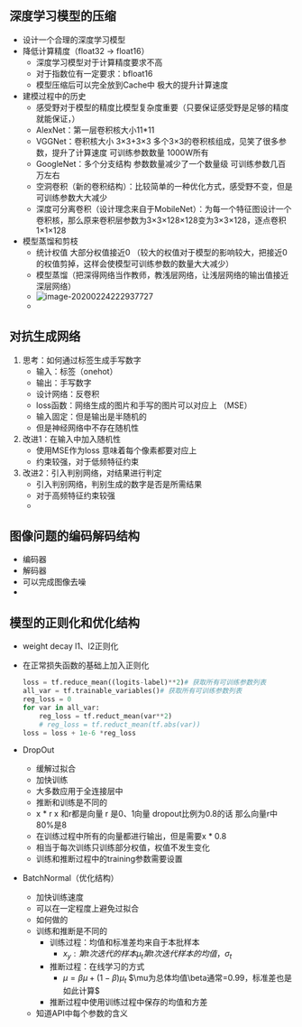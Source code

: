 ## 深度学习模型的压缩

- 设计一个合理的深度学习模型
- 降低计算精度（float32 -> float16）
  - 深度学习模型对于计算精度要求不高
  - 对于指数位有一定要求：bfloat16
  - 模型压缩后可以完全放到Cache中 极大的提升计算速度
- 建模过程中的历史
  - 感受野对于模型的精度比模型复杂度重要（只要保证感受野是足够的精度就能保证，）
  - AlexNet：第一层卷积核大小11*11
  - VGGNet：卷积核大小 3×3+3×3 多个3×3的卷积核组成，见笑了很多参数，提升了计算速度  可训练参数数量 1000W所有
  - GoogleNet：多个分支结构   参数数量减少了一个数量级 可训练参数几百万左右
  - 空洞卷积（新的卷积结构）：比较简单的一种优化方式，感受野不变，但是可训练参数大大减少
  - 深度可分离卷积（设计理念来自于MobileNet）：为每一个特征图设计一个卷积核，那么原来卷积层参数为3×3×128×128变为3×3×128，逐点卷积  1×1×128
- 模型蒸馏和剪枝
  - 统计权值 大部分权值接近0 （较大的权值对于模型的影响较大，把接近0的权值剪掉，这样会使模型可训练参数的数量大大减少）
  - 模型蒸馏（把深得网络当作教师，教浅层网络，让浅层网络的输出值接近深层网络）
  - ![image-20200224222937727](C:\Users\lkjx0\AppData\Roaming\Typora\typora-user-images\image-20200224222937727.png)
  - 





## 对抗生成网络

1. 思考：如何通过标签生成手写数字
   - 输入：标签（onehot）
   - 输出：手写数字
   - 设计网络：反卷积 
   - loss函数：网络生成的图片和手写的图片可以对应上 （MSE）
   - 输入固定：但是输出是半随机的
   - 但是神经网络中不存在随机性
2. 改进1：在输入中加入随机性
   - 使用MSE作为loss 意味着每个像素都要对应上
   - 约束较强，对于低频特征约束
3. 改进2：引入判别网络，对结果进行判定
   - 引入判别网络，判别生成的数字是否是所需结果
   - 对于高频特征约束较强
   - 





## 图像问题的编码解码结构

- 编码器
- 解码器
- 可以完成图像去噪
- 



## 模型的正则化和优化结构

-  weight decay l1、l2正则化

  - 在正常损失函数的基础上加入正则化

    ```python
    loss = tf.reduce_mean((logits-label)**2)# 获取所有可训练参数列表
    all_var = tf.trainable_variables()# 获取所有可训练参数列表
    reg_loss = 0
    for var in all_var:
    	reg_loss = tf.reduct_mean(var**2)
        # reg_loss = tf.reduct_mean(tf.abs(var))
    loss = loss + 1e-6 *reg_loss
    ```

    

- DropOut
  
  -  缓解过拟合
  -  加快训练
  -  大多数应用于全连接层中
  -  推断和训练是不同的
    - x * r    x 和r都是向量 r 是0、1向量 dropout比例为0.8的话 那么向量r中80%是8
    - 在训练过程中所有的向量都进行输出，但是需要x * 0.8
    - 相当于每次训练只训练部分权值，权值不发生变化
    - 训练和推断过程中的training参数需要设置
  
- BatchNormal（优化结构）
  - 加快训练速度
  - 可以在一定程度上避免过拟合
  - 如何做的
  - 训练和推断是不同的
    - 训练过程：均值和标准差均来自于本批样本
      - $x_y:第t次迭代的样本 \mu_t 第t次迭代样本的均值，\sigma_t$
    - 推断过程：在线学习的方式
      - $\mu=\beta \mu +(1-\beta)\mu_t$    $\mu为总体均值\beta通常=0.99，标准差也是如此计算$
    - 推断过程中使用训练过程中保存的均值和方差
  - 知道API中每个参数的含义